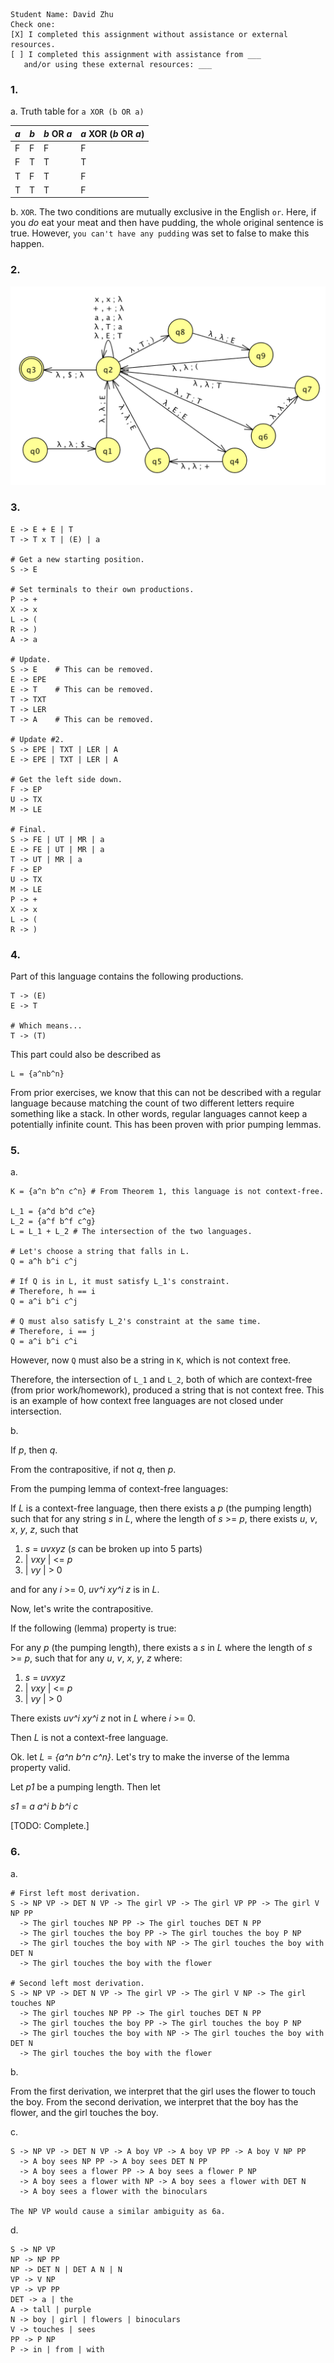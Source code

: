 ```
Student Name: David Zhu
Check one:
[X] I completed this assignment without assistance or external resources.
[ ] I completed this assignment with assistance from ___
   and/or using these external resources: ___
```

### 1.

a. Truth table for `a XOR (b OR a)`

_a_ | _b_ | _b_ OR _a_ | _a_ XOR (_b_ OR _a_)
----|-----|------------|---------------------
 F  |  F  | F          | F
 F  |  T  | T          | T
 T  |  F  | T          | F
 T  |  T  | T          | F

b. `XOR`. The two conditions are mutually exclusive in the English `or`. Here, if you _do_ eat your meat and then have pudding, the whole original sentence is true. However, `you can't have any pudding` was set to false to make this happen.

### 2.

![](assets/2.png)

### 3.

```
E -> E + E | T
T -> T x T | (E) | a

# Get a new starting position.
S -> E

# Set terminals to their own productions.
P -> +
X -> x
L -> (
R -> )
A -> a

# Update.
S -> E    # This can be removed.
E -> EPE
E -> T    # This can be removed.
T -> TXT
T -> LER
T -> A    # This can be removed.

# Update #2.
S -> EPE | TXT | LER | A
E -> EPE | TXT | LER | A

# Get the left side down.
F -> EP
U -> TX
M -> LE

# Final.
S -> FE | UT | MR | a
E -> FE | UT | MR | a
T -> UT | MR | a
F -> EP
U -> TX
M -> LE
P -> +
X -> x
L -> (
R -> )
```

### 4.

Part of this language contains the following productions.

```
T -> (E)
E -> T

# Which means...
T -> (T)
```

This part could also be described as
```
L = {a^nb^n}
```

From prior exercises, we know that this can not be described with a regular language because matching the count of two different letters require something like a stack. In other words, regular languages cannot keep a potentially infinite count. This has been proven with prior pumping lemmas.

### 5.

a.

```
K = {a^n b^n c^n} # From Theorem 1, this language is not context-free.

L_1 = {a^d b^d c^e}
L_2 = {a^f b^f c^g}
L = L_1 + L_2 # The intersection of the two languages.

# Let's choose a string that falls in L.
Q = a^h b^i c^j

# If Q is in L, it must satisfy L_1's constraint.
# Therefore, h == i
Q = a^i b^i c^j

# Q must also satisfy L_2's constraint at the same time.
# Therefore, i == j
Q = a^i b^i c^i
```

However, now `Q` must also be a string in `K`, which is not context free.

Therefore, the intersection of `L_1` and `L_2`, both of which are context-free (from prior work/homework), produced a string that is not context free. This is an example of how context free languages are not closed under intersection.

b.

If _p_, then _q_.

From the contrapositive, if not _q_, then _p_.

From the pumping lemma of context-free languages:

If _L_ is a context-free language, then there exists a _p_ (the pumping length) such that for any string _s_ in _L_, where the length of _s_ >= _p_, there exists _u_, _v_, _x_, _y_, _z_, such that

1. _s_ = _uvxyz_ (_s_ can be broken up into 5 parts)
2. | _vxy_ | <= _p_
3. | _vy_ | > 0

and for any _i_ >= 0, _uv^i xy^i z_ is in _L_.

Now, let's write the contrapositive.

If the following (lemma) property is true:

For any _p_ (the pumping length), there exists a _s_ in _L_ where the length of _s_ >= _p_, such that for any _u_, _v_, _x_, _y_, _z_ where:

1.  _s_ = _uvxyz_
2. | _vxy_ | <= _p_
3. | _vy_ | > 0

There exists _uv^i xy^i z_ not in _L_ where _i_ >= 0.

Then _L_ is not a context-free language.

Ok. let _L_ = _{a^n b^n c^n}_. Let's try to make the inverse of the lemma property valid.

Let _p1_ be a pumping length. Then let

_s1_ = _a a^i b b^i c_

[TODO: Complete.]

### 6.

a.

```
# First left most derivation.
S -> NP VP -> DET N VP -> The girl VP -> The girl VP PP -> The girl V NP PP
  -> The girl touches NP PP -> The girl touches DET N PP
  -> The girl touches the boy PP -> The girl touches the boy P NP
  -> The girl touches the boy with NP -> The girl touches the boy with DET N
  -> The girl touches the boy with the flower

# Second left most derivation.
S -> NP VP -> DET N VP -> The girl VP -> The girl V NP -> The girl touches NP
  -> The girl touches NP PP -> The girl touches DET N PP
  -> The girl touches the boy PP -> The girl touches the boy P NP
  -> The girl touches the boy with NP -> The girl touches the boy with DET N
  -> The girl touches the boy with the flower
```

b.

From the first derivation, we interpret that the girl uses the flower to touch the boy. From the second derivation, we interpret that the boy has the flower, and the girl touches the boy.

c.

```
S -> NP VP -> DET N VP -> A boy VP -> A boy VP PP -> A boy V NP PP
  -> A boy sees NP PP -> A boy sees DET N PP
  -> A boy sees a flower PP -> A boy sees a flower P NP
  -> A boy sees a flower with NP -> A boy sees a flower with DET N
  -> A boy sees a flower with the binoculars

The NP VP would cause a similar ambiguity as 6a.
```

d.

```
S -> NP VP
NP -> NP PP
NP -> DET N | DET A N | N
VP -> V NP
VP -> VP PP
DET -> a | the
A -> tall | purple
N -> boy | girl | flowers | binoculars
V -> touches | sees
PP -> P NP
P -> in | from | with
```
